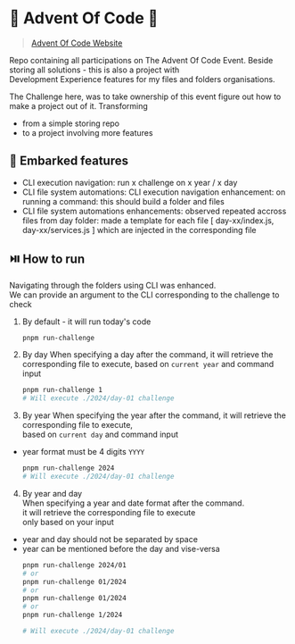 # 🎄 Advent Of Code 🎄 

> [ Advent Of Code Website ](https://adventofcode.com)

Repo containing all participations on The Advent Of Code Event.
Beside storing all solutions - this is also a project with  
Development Experience features for my files and folders organisations.

The Challenge here, was to take ownership of this event figure out how
to make a project out of it. Transforming 
- from a simple storing repo
- to a project involving more features


## 🚀 Embarked features
- CLI execution navigation: run x challenge on x year / x day
- CLI file system automations: CLI execution navigation enhancement:
  on running a command: this should build a folder and files
- CLI file system automations enhancements: observed repeated accross
  files from day folder: made a template for each file
  [ day-xx/index.js, day-xx/services.js ] which are injected in
  the corresponding file


## ⏯️ How to run 
Navigating through the folders using CLI was enhanced.  
We can provide an argument to the CLI corresponding to the challenge to check

1. By default - it will run today's code
	```sh
	pnpm run-challenge
	```

2. By day
When specifying a day after the command, 
it will retrieve the corresponding file to execute, 
based on `current year` and command input  
	```sh
	pnpm run-challenge 1
	# Will execute ./2024/day-01 challenge
	```

3. By year
When specifying the year after the command, 
it will retrieve the corresponding file to execute,  
based on `current day` and command input  
- year format must be 4 digits `YYYY`  
	```sh
	pnpm run-challenge 2024
	# Will execute ./2024/day-01 challenge

	```

4. By year and day  
When specifying a year and date format after the command.  
it will retrieve the corresponding file to execute   
only based on your input  
- year and day should not be separated by space
- year can be mentioned before the day and vise-versa
	```sh
	pnpm run-challenge 2024/01
	# or
	pnpm run-challenge 01/2024
	# or
	pnpm run-challenge 01/2024
	# or
	pnpm run-challenge 1/2024

	# Will execute ./2024/day-01 challenge

	```
